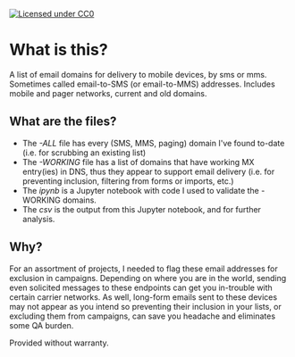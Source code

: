 [![Licensed under CC0](https://licensebuttons.net/p/zero/1.0/88x31.png)](https://creativecommons.org/publicdomain/zero/1.0/)

# What is this?
A list of email domains for delivery to mobile devices, by sms or mms. Sometimes called email-to-SMS (or email-to-MMS) addresses. Includes mobile and pager networks, current and old domains.

## What are the files?
* The *-ALL* file has every (SMS, MMS, paging) domain I've found to-date (i.e. for scrubbing an existing list)
* The *-WORKING* file has a list of domains that have working MX entry(ies) in DNS, thus they appear to support email delivery (i.e. for preventing inclusion, filtering from forms or imports, etc.)
* The *ipynb* is a Jupyter notebook with code I used to validate the -WORKING domains.
* The *csv* is the output from this Jupyter notebook, and for further analysis.

## Why?

For an assortment of projects, I needed to flag these email addresses for exclusion in campaigns. Depending on where you are in the world, sending even solicited messages to these endpoints can get you in-trouble with certain carrier networks. As well, long-form emails sent to these devices may not appear as you intend so preventing their inclusion in your lists, or excluding them from campaigns, can save you headache and eliminates some QA burden.

Provided without warranty.
